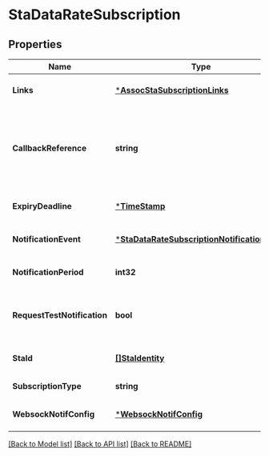 # StaDataRateSubscription

## Properties
Name | Type | Description | Notes
------------ | ------------- | ------------- | -------------
**Links** | [***AssocStaSubscriptionLinks**](AssocStaSubscription__links.md) |  | [optional] [default to null]
**CallbackReference** | **string** | URI selected by the service consumer to receive notifications on the subscribed WLAN Access Information Service. This shall be included both in the request and in response. If not present, the service consumer is requesting the use of a Websocket for notifications. See NOTE 1. | [optional] [default to null]
**ExpiryDeadline** | [***TimeStamp**](TimeStamp.md) |  | [optional] [default to null]
**NotificationEvent** | [***StaDataRateSubscriptionNotificationEvent**](StaDataRateSubscription_notificationEvent.md) |  | [optional] [default to null]
**NotificationPeriod** | **int32** | Set for periodic notification reporting.   Value indicates the notification period in seconds. | [optional] [default to null]
**RequestTestNotification** | **bool** | Set to TRUE by the service consumer to request a test notification on the callbackReference URI to determine if it is reachable by the WAIS for notifications.      | [optional] [default to null]
**StaId** | [**[]StaIdentity**](StaIdentity.md) | Identifier(s) to uniquely specify the target client station(s) for the subscription | [default to null]
**SubscriptionType** | **string** | Shall be set to \&quot;StaDataRateSubscription\&quot;. | [default to null]
**WebsockNotifConfig** | [***WebsockNotifConfig**](WebsockNotifConfig.md) |  | [optional] [default to null]

[[Back to Model list]](../README.md#documentation-for-models) [[Back to API list]](../README.md#documentation-for-api-endpoints) [[Back to README]](../README.md)


